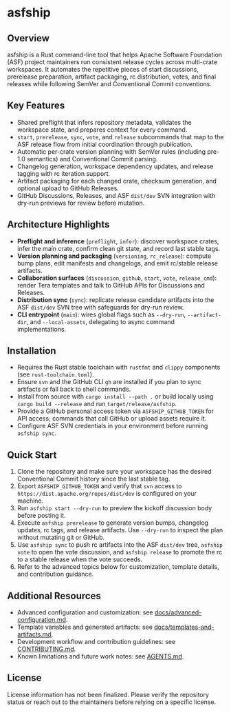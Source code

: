 # asfship

## Overview
asfship is a Rust command-line tool that helps Apache Software Foundation (ASF) project maintainers run consistent release cycles across multi-crate workspaces. It automates the repetitive pieces of start discussions, prerelease preparation, artifact packaging, rc distribution, votes, and final releases while following SemVer and Conventional Commit conventions.

## Key Features
- Shared preflight that infers repository metadata, validates the workspace state, and prepares context for every command.
- `start`, `prerelease`, `sync`, `vote`, and `release` subcommands that map to the ASF release flow from initial coordination through publication.
- Automatic per-crate version planning with SemVer rules (including pre-1.0 semantics) and Conventional Commit parsing.
- Changelog generation, workspace dependency updates, and release tagging with rc iteration support.
- Artifact packaging for each changed crate, checksum generation, and optional upload to GitHub Releases.
- GitHub Discussions, Releases, and ASF `dist/dev` SVN integration with dry-run previews for review before mutation.

## Architecture Highlights
- **Preflight and inference** (`preflight`, `infer`): discover workspace crates, infer the main crate, confirm clean git state, and record last stable tags.
- **Version planning and packaging** (`versioning`, `rc_release`): compute bump plans, edit manifests and changelogs, and emit rc/stable release artifacts.
- **Collaboration surfaces** (`discussion`, `github`, `start`, `vote`, `release_cmd`): render Tera templates and talk to GitHub APIs for Discussions and Releases.
- **Distribution sync** (`sync`): replicate release candidate artifacts into the ASF `dist/dev` SVN tree with safeguards for dry-run review.
- **CLI entrypoint** (`main`): wires global flags such as `--dry-run`, `--artifact-dir`, and `--local-assets`, delegating to async command implementations.

## Installation
- Requires the Rust stable toolchain with `rustfmt` and `clippy` components (see `rust-toolchain.toml`).
- Ensure `svn` and the GitHub CLI `gh` are installed if you plan to sync artifacts or fall back to shell commands.
- Install from source with `cargo install --path .` or build locally using `cargo build --release` and run `target/release/asfship`.
- Provide a GitHub personal access token via `ASFSHIP_GITHUB_TOKEN` for API access; commands that call GitHub or upload assets require it.
- Configure ASF SVN credentials in your environment before running `asfship sync`.

## Quick Start
1. Clone the repository and make sure your workspace has the desired Conventional Commit history since the last stable tag.
2. Export `ASFSHIP_GITHUB_TOKEN` and verify that `svn` access to `https://dist.apache.org/repos/dist/dev` is configured on your machine.
3. Run `asfship start --dry-run` to preview the kickoff discussion body before posting it.
4. Execute `asfship prerelease` to generate version bumps, changelog updates, rc tags, and release artifacts. Use `--dry-run` to inspect the plan without mutating git or GitHub.
5. Use `asfship sync` to push rc artifacts into the ASF `dist/dev` tree, `asfship vote` to open the vote discussion, and `asfship release` to promote the rc to a stable release when the vote succeeds.
6. Refer to the advanced topics below for customization, template details, and contribution guidance.

## Additional Resources
- Advanced configuration and customization: see [docs/advanced-configuration.md](docs/advanced-configuration.md).
- Template variables and generated artifacts: see [docs/templates-and-artifacts.md](docs/templates-and-artifacts.md).
- Development workflow and contribution guidelines: see [CONTRIBUTING.md](CONTRIBUTING.md).
- Known limitations and future work notes: see [AGENTS.md](AGENTS.md).

## License
License information has not been finalized. Please verify the repository status or reach out to the maintainers before relying on a specific license.
